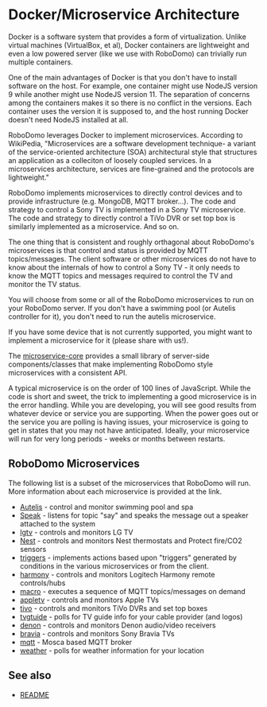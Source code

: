 # Docker/Microservice Architecture

Docker is a software system that provides a form of virtualization.  Unlike virtual machines (VirtualBox, et al), Docker
containers are lightweight and even a low powered server (like we use with RoboDomo) can trivially run multiple
containers.  

One of the main advantages of Docker is that you don't have to install software on the host.  For example, one container
might use NodeJS version 9 while another might use NodeJS version 11.  The separation of concerns among the containers
makes it so there is no conflict in the versions.  Each container uses the version it is supposed to, and the host
running Docker doesn't need NodeJS installed at all.

RoboDomo leverages Docker to implement microservices.  According to WikiPedia, "Microservices are a software development
technique- a variant of the service-oriented architecture (SOA) architectural style that structures an application as a
colleciton of loosely coupled services.  In a microservices architecture, services are fine-grained and the protocols
are lightweight."

RoboDomo implements microservices to directly control devices and to provide infrastructure (e.g. MongoDB, MQTT
broker...).  The code and strategy to control a Sony TV is implemented in a Sony TV microservice.  The code and strategy 
to directly control a TiVo DVR or set top box is similarly implemented as a microservice.  And so on.

The one thing that is consistent and roughly orthagonal about RoboDomo's microservices is that control and status is
provided by MQTT topics/messages.  The client software or other microservices do not have to know about the internals of
how to control a Sony TV - it only needs to know the MQTT topics and messages required to control the TV and monitor the 
TV status.

You will choose from some or all of the RoboDomo microservices to run on your RoboDomo server.  If you don't have a
swimming pool (or Autelis controller for it), you don't need to run the autelis microservice.

If you have some device that is not currently supported, you might want to implement a microservice for it (please share
with us!).

The [microservice-core](https://github.com/RoboDomo/microservice-core) provides a small library of server-side
components/classes that make implementing RoboDomo style microservices with a consistent API.

A typical microservice is on the order of 100 lines of JavaScript.  While the code is short and sweet, the trick to
implementing a good microservice is in the error handling.  While you are developing, you will see good results from
whatever device or service you are supporting.  When the power goes out or the service you are polling is having issues,
your microservice is going to get in states that you may not have anticipated.  Ideally, your microservice will run for
very long periods - weeks or months between restarts.

## RoboDomo Microservices
The following list is a subset of the microservices that RoboDomo will run.  More information about each microservice is
provided at the link.
* [Autelis](https://github.com/RoboDomo/autelis-microservice) - control and monitor swimming pool and spa
* [Speak](https://github.com/RoboDomo/Speak) - listens for topic "say" and speaks the message out a speaker attached to the system
* [lgtv](https://github.com/RoboDomo/lgtv-microservice) - controls and monitors LG TV
* [Nest](https://github.com/RoboDomo/nest-microservice) - controls and monitors Nest thermostats and Protect fire/CO2 sensors
* [triggers](https://github.com/RoboDomo/triggers-microservice) - implements actions based upon "triggers" generated by conditions in the various microservices or from the
client.
* [harmony](https://github.com/RoboDomo/harmony-microservice) - controls and monitors Logitech Harmony remote controls/hubs
* [macro](https://github.com/RoboDomo/macro-microservice) - executes a sequence of MQTT topics/messages on demand
* [appletv](https://github.com/RoboDomo/appletv-microservice) - controls and monitors Apple TVs
* [tivo](https://github.com/RoboDomo/tivo-microservice) - controls and monitors TiVo DVRs and set top boxes
* [tvgtuide](https://github.com/RoboDomo/tvguide-microservice) - polls for TV guide info for your cable provider (and logos)
* [denon](https://github.com/RoboDomo/denon-microservice) - controls and monitors Denon audio/video receivers
* [bravia](https://github.com/RoboDomo/bravia-microservice) - controls and monitors Sony Bravia TVs
* [mqtt](https://github.com/RoboDomo/mqtt-broker) - Mosca based MQTT broker
* [weather](https://github.com/RoboDomo/weather-microservice) - polls for weather information for your location

## See also
* [README](./README.md) 
